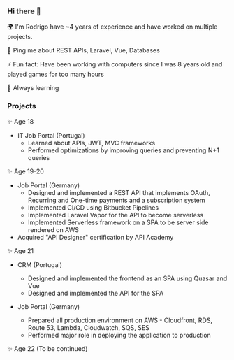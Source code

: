 ### Hi there 👋

🌍 I'm Rodrigo have ~4 years of experience and have worked on multiple projects. 

💬 Ping me about REST APIs, Laravel, Vue, Databases

⚡️ Fun fact: Have been working with computers since I was 8 years old and played games for too many hours

🌱 Always learning 

### Projects

✨ Age 18
- IT Job Portal (Portugal)
  - Learned about APIs, JWT, MVC frameworks
  - Performed optimizations by improving queries and preventing N+1 queries

✨ Age 19-20 
- Job Portal (Germany)
  - Designed and implemented a REST API that implements OAuth, Recurring and One-time payments and a subscription system
  - Implemented CI/CD using Bitbucket Pipelines
  - Implemented Laravel Vapor for the API to become serverless
  - Implemented Serverless framework on a SPA to be server side rendered on AWS
- Acquired "API Designer" certification by API Academy

✨ Age 21 
- CRM (Portugal)
  - Designed and implemented the frontend as an SPA using Quasar and Vue
  - Designed and implemented the API for the SPA

- Job Portal (Germany)
  - Prepared all production environment on AWS - Cloudfront, RDS, Route 53, Lambda, Cloudwatch, SQS, SES
  - Performed major role in deploying the application to production

✨ Age 22 (To be continued)
